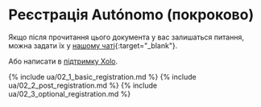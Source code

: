 # Реєстрація Autónomo (покроково)

Якщо після прочитання цього документа у вас залишаться питання, можна задати
їх у [нашому чаті](https://bit.ly/it-autonomos-es){:target="_blank"}.

Або написати в [підтримку Xolo](#контакти-підтримки).

{% include ua/02_1_basic_registration.md %}
{% include ua/02_2_post_registration.md %}
{% include ua/02_3_optional_registration.md %}
